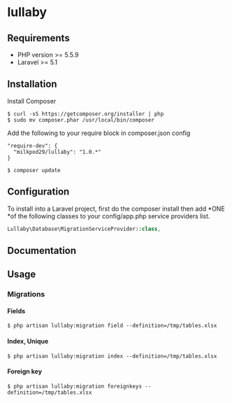# lullaby

## Requirements

* PHP version >= 5.5.9
* Laravel >= 5.1

## Installation

Install Composer

```
$ curl -sS https://getcomposer.org/installer | php
$ sudo mv composer.phar /usr/local/bin/composer
```

Add the following to your require block in composer.json config

```
"require-dev": {
  "milkpod29/lullaby": "1.0.*"
}
```

```
$ composer update
```

## Configuration

To install into a Laravel project, first do the composer install then add *ONE *of the following classes to your config/app.php service providers list.

```php
Lullaby\Database\MigrationServiceProvider::class,
```

## Documentation

## Usage

### Migrations

#### Fields

```
$ php artisan lullaby:migration field --definition=/tmp/tables.xlsx
```

#### Index, Unique
```
$ php artisan lullaby:migration index --definition=/tmp/tables.xlsx
```

#### Foreign key
```
$ php artisan lullaby:migration foreignkeys --definition=/tmp/tables.xlsx
```

